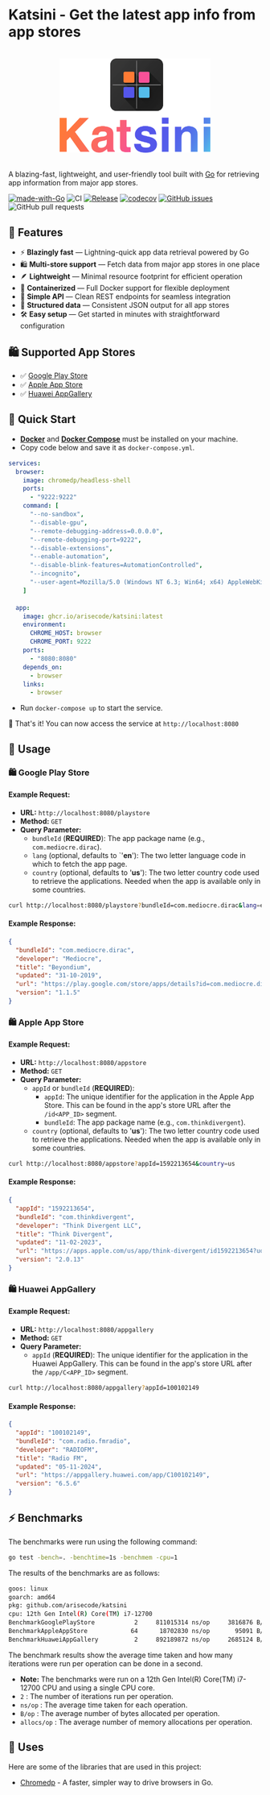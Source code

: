 # Katsini - Get the latest app info from app stores
<br />
<div align="center">
    <img src=".github/assets/logo.png" width="300">
    <br /><br />
</div>
<p>A blazing-fast, lightweight, and user-friendly tool built with <a href="https://golang.org">Go</a> for retrieving app information from major app stores.</p>

[![made-with-Go](https://img.shields.io/badge/Made%20with-Go-blue)](https://go.dev/)
![CI](https://github.com/arisecode/katsini/actions/workflows/build-and-test.yml/badge.svg)
[![Release](https://img.shields.io/github/release/arisecode/katsini.svg?style=flat-square)](https://github.com/arisecode/katsini/releases)
[![codecov](https://codecov.io/gh/arisecode/katsini/branch/master/graph/badge.svg?token=lk4yMGVBOK)](https://codecov.io/gh/arisecode/katsini)
[![GitHub issues](https://img.shields.io/github/issues/arisecode/katsini)](https://github.com/arisecode/katsini/issues)
![GitHub pull requests](https://img.shields.io/github/issues-pr/arisecode/katsini?color=blue&style=flat-square)

## 🍕 Features
- ⚡️ **Blazingly fast** — Lightning-quick app data retrieval powered by Go
- 🛍️ **Multi-store support** — Fetch data from major app stores in one place
- 🪶 **Lightweight** — Minimal resource footprint for efficient operation
- 🐳 **Containerized** — Full Docker support for flexible deployment
- 🔌 **Simple API** — Clean REST endpoints for seamless integration
- 📝 **Structured data** — Consistent JSON output for all app stores
- 🛠️ **Easy setup** — Get started in minutes with straightforward configuration

## 🛍️ Supported App Stores
- ✅ [Google Play Store](https://play.google.com/store)
- ✅ [Apple App Store](https://apps.apple.com)
- ✅ [Huawei AppGallery](https://appgallery.huawei.com)

## 🐳 Quick Start
- **[Docker](https://docs.docker.com/engine/install/)** and **[Docker Compose](https://docs.docker.com/compose/install/)** must be installed on your machine.
- Copy code below and save it as `docker-compose.yml`.
```yaml
services:
  browser:
    image: chromedp/headless-shell
    ports:
      - "9222:9222"
    command: [
      "--no-sandbox",
      "--disable-gpu",
      "--remote-debugging-address=0.0.0.0",
      "--remote-debugging-port=9222",
      "--disable-extensions",
      "--enable-automation",
      "--disable-blink-features=AutomationControlled",
      "--incognito",
      "--user-agent=Mozilla/5.0 (Windows NT 6.3; Win64; x64) AppleWebKit/537.36 (KHTML, like Gecko) Chrome/73.0.3683.103 Safari/537.36"
    ]

  app:
    image: ghcr.io/arisecode/katsini:latest
    environment:
      CHROME_HOST: browser
      CHROME_PORT: 9222
    ports:
      - "8080:8080"
    depends_on:
      - browser
    links:
      - browser
```
- Run `docker-compose up` to start the service.

🎉 That's it! You can now access the service at `http://localhost:8080`

## 📖 Usage

### 🛍️ Google Play Store
#### Example Request:
- **URL:** `http://localhost:8080/playstore`
- **Method:** `GET`
- **Query Parameter:**
    - `bundleId` (**REQUIRED**): The app package name (e.g., `com.mediocre.dirac`).
    - `lang` (optional, defaults to `'**en**'): The two letter language code in which to fetch the app page.
    - `country` (optional, defaults to '**us**'): The two letter country code used to retrieve the applications. Needed when the app is available only in some countries.
```bash
curl http://localhost:8080/playstore?bundleId=com.mediocre.dirac&lang=en&country=us
```
#### Example Response:
```json
{
  "bundleId": "com.mediocre.dirac",
  "developer": "Mediocre",
  "title": "Beyondium",
  "updated": "31-10-2019",
  "url": "https://play.google.com/store/apps/details?id=com.mediocre.dirac&hl=en&gl=us",
  "version": "1.1.5"
}
```

### 🛍️ Apple App Store
#### Example Request:
- **URL:** `http://localhost:8080/appstore`
- **Method:** `GET`
- **Query Parameter:**
    - `appId` or `bundleId` (**REQUIRED**): 
      - `appId`: The unique identifier for the application in the Apple App Store. This can be found in the app's store URL after the `/id<APP_ID>` segment.
      - `bundleId`: The app package name (e.g., `com.thinkdivergent`).
    - `country` (optional, defaults to '**us**'): The two letter country code used to retrieve the applications. Needed when the app is available only in some countries.
```bash
curl http://localhost:8080/appstore?appId=1592213654&country=us
```
#### Example Response:
```json
{
  "appId": "1592213654",
  "bundleId": "com.thinkdivergent",
  "developer": "Think Divergent LLC",
  "title": "Think Divergent",
  "updated": "11-02-2023",
  "url": "https://apps.apple.com/us/app/think-divergent/id1592213654?uo=4",
  "version": "2.0.13"
}
```

### 🛍️ Huawei AppGallery
#### Example Request:
- **URL:** `http://localhost:8080/appgallery`
- **Method:** `GET`
- **Query Parameter:**
    - `appId` (**REQUIRED**): The unique identifier for the application in the Huawei AppGallery. This can be found in the app's store URL after the `/app/C<APP_ID>` segment.
```bash
curl http://localhost:8080/appgallery?appId=100102149
```
#### Example Response:
```json
{
  "appId": "100102149",
  "bundleId": "com.radio.fmradio",
  "developer": "RADIOFM",
  "title": "Radio FM",
  "updated": "05-11-2024",
  "url": "https://appgallery.huawei.com/app/C100102149",
  "version": "6.5.6"
}
```

## ⚡ Benchmarks
The benchmarks were run using the following command:
```bash
go test -bench=. -benchtime=1s -benchmem -cpu=1
```
The results of the benchmarks are as follows:
```bash
goos: linux
goarch: amd64
pkg: github.com/arisecode/katsini
cpu: 12th Gen Intel(R) Core(TM) i7-12700
BenchmarkGooglePlayStore  	       2	 811015314 ns/op	 3816876 B/op	   21807 allocs/op
BenchmarkAppleAppStore    	      64	  18702830 ns/op	   95091 B/op	     163 allocs/op
BenchmarkHuaweiAppGallery 	       2	 892189872 ns/op	 2685124 B/op	   15531 allocs/op
```
The benchmark results show the average time taken and how many iterations were run per operation can be done in a second.
- **Note:** The benchmarks were run on a 12th Gen Intel(R) Core(TM) i7-12700 CPU and using a single CPU core.
-  `2` : The number of iterations run per operation.
- `ns/op` : The average time taken for each operation.
- `B/op` : The average number of bytes allocated per operation.
- `allocs/op` : The average number of memory allocations per operation.

## 🔋 Uses
Here are some of the libraries that are used in this project:
- [Chromedp](https://github.com/chromedp/chromedp) - A faster, simpler way to drive browsers in Go.